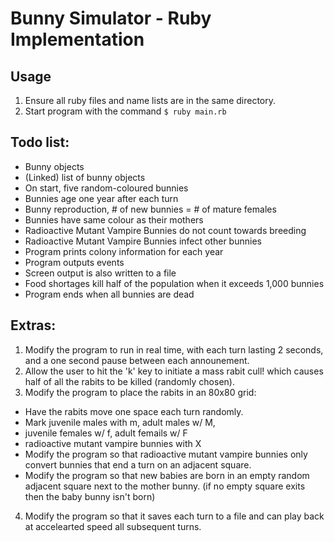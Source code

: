 # Bunny Simulator - Ruby Implementation

## Usage

 1. Ensure all ruby files and name lists are in the same directory.
 2. Start program with the command `$ ruby main.rb`

## Todo list:
 - Bunny objects
 - (Linked) list of bunny objects
 - On start, five random-coloured bunnies
 - Bunnies age one year after each turn
 - Bunny reproduction, # of new bunnies = # of mature females
 - Bunnies have same colour as their mothers
 - Radioactive Mutant Vampire Bunnies do not count towards breeding
 - Radioactive Mutant Vampire Bunnies infect other bunnies
 - Program prints colony information for each year
 - Program outputs events
 - Screen output is also written to a file
 - Food shortages kill half of the population when it exceeds 1,000 bunnies
 - Program ends when all bunnies are dead

## Extras:
 1. Modify the program to run in real time, with each turn lasting 2 seconds, and a one second pause between each announement.
 2. Allow the user to hit the 'k' key to initiate a mass rabit cull! which causes half of all the rabits to be killed (randomly chosen).
 3. Modify the program to place the rabits in an 80x80 grid:
   - Have the rabits move one space each turn randomly.
   - Mark juvenile males with m, adult males w/ M,
   - juvenile females w/ f, adult femails w/ F
   - radioactive mutant vampire bunnies with X
   - Modify the program so that radioactive mutant vampire bunnies only convert bunnies that end a turn on an adjacent square.
   - Modify the program so that new babies are born in an empty random adjacent square next to the mother bunny. (if no empty square exits then the baby bunny isn't born)
 4. Modify the program so that it saves each turn to a file and can play back at accelearted speed all subsequent turns.

